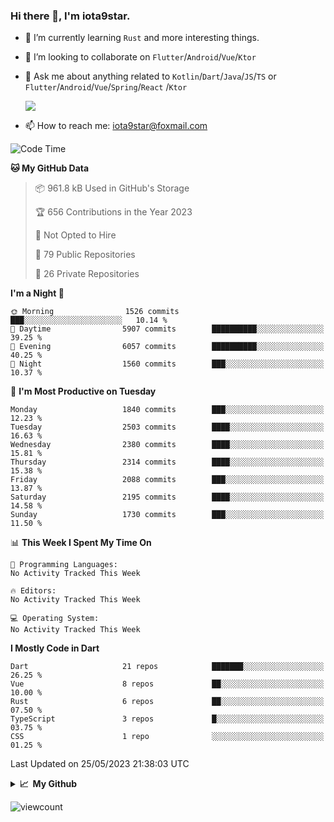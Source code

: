 ### Hi there 👋, I'm iota9star.

- 🌱 I’m currently learning `Rust` and more interesting things.
- 👯 I’m looking to collaborate on `Flutter`/`Android`/`Vue`/`Ktor`
- 💬 Ask me about anything related to `Kotlin`/`Dart`/`Java`/`JS`/`TS` or `Flutter`/`Android`/`Vue`/`Spring`/`React`
  /`Ktor`
  
  ![](https://github-readme-stats.vercel.app/api/top-langs?username=iota9star&show_icons=true&locale=en&layout=compact)
  
- 📫 How to reach me: [iota9star@foxmail.com](iota9star@foxmail.com)


<!--START_SECTION:waka-->
![Code Time](http://img.shields.io/badge/Code%20Time-3%2C090%20hrs%2054%20mins-blue)

**🐱 My GitHub Data** 

> 📦 961.8 kB Used in GitHub's Storage 
 > 
> 🏆 656 Contributions in the Year 2023
 > 
> 🚫 Not Opted to Hire
 > 
> 📜 79 Public Repositories 
 > 
> 🔑 26 Private Repositories 
 > 
**I'm a Night 🦉** 

```text
🌞 Morning                1526 commits        ███░░░░░░░░░░░░░░░░░░░░░░   10.14 % 
🌆 Daytime                5907 commits        ██████████░░░░░░░░░░░░░░░   39.25 % 
🌃 Evening                6057 commits        ██████████░░░░░░░░░░░░░░░   40.25 % 
🌙 Night                  1560 commits        ███░░░░░░░░░░░░░░░░░░░░░░   10.37 % 
```
📅 **I'm Most Productive on Tuesday** 

```text
Monday                   1840 commits        ███░░░░░░░░░░░░░░░░░░░░░░   12.23 % 
Tuesday                  2503 commits        ████░░░░░░░░░░░░░░░░░░░░░   16.63 % 
Wednesday                2380 commits        ████░░░░░░░░░░░░░░░░░░░░░   15.81 % 
Thursday                 2314 commits        ████░░░░░░░░░░░░░░░░░░░░░   15.38 % 
Friday                   2088 commits        ███░░░░░░░░░░░░░░░░░░░░░░   13.87 % 
Saturday                 2195 commits        ████░░░░░░░░░░░░░░░░░░░░░   14.58 % 
Sunday                   1730 commits        ███░░░░░░░░░░░░░░░░░░░░░░   11.50 % 
```


📊 **This Week I Spent My Time On** 

```text
💬 Programming Languages: 
No Activity Tracked This Week

🔥 Editors: 
No Activity Tracked This Week

💻 Operating System: 
No Activity Tracked This Week
```

**I Mostly Code in Dart** 

```text
Dart                     21 repos            ███████░░░░░░░░░░░░░░░░░░   26.25 % 
Vue                      8 repos             ██░░░░░░░░░░░░░░░░░░░░░░░   10.00 % 
Rust                     6 repos             ██░░░░░░░░░░░░░░░░░░░░░░░   07.50 % 
TypeScript               3 repos             █░░░░░░░░░░░░░░░░░░░░░░░░   03.75 % 
CSS                      1 repo              ░░░░░░░░░░░░░░░░░░░░░░░░░   01.25 % 
```




 Last Updated on 25/05/2023 21:38:03 UTC
<!--END_SECTION:waka-->

<details>
  <summary><b>📈&nbsp;&nbsp;My Github</b></summary>
  <br>
  <img src='https://github-profile-trophy.vercel.app/?username=iota9star'>
  <img src='https://bad-apple-github-readme.vercel.app/api?show_bg=1&username=iota9star&hide_title=true'>
  <img src='http://cr-skills-chart-widget.azurewebsites.net/api/api?username=iota9star'>
  <img src='https://github-readme-stats.vercel.app/api/wakatime?username=iota9star&layout=compact'>
</details>


![viewcount](https://count.getloli.com/get/@iota9star?theme=rule34)
